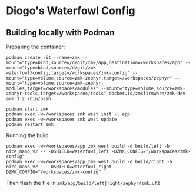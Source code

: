 # Diogo's Waterfowl Config

## Building locally with Podman

Preparing the container:

```
podman create -it --name=zmk --mount="type=bind,source=/d/git/zmk/app,destination=/workspaces/app" --mount="type=bind,source=/d/git/zmk-waterfowl/config,target=/workspaces/zmk-config" --mount="type=volume,source=zmk-zephyr,target=/workspaces/zephyr" --mount="type=volume,source=zmk-zephyr-modules,target=/workspaces/modules" --mount="type=volume,source=zmk-zephyr-tools,target=/workspaces/tools" docker.io/zmkfirmware/zmk-dev-arm:3.2 /bin/bash

podman start zmk
podman exec -w=/workspaces zmk west init -l app
podman exec -w=/workspaces zmk west update
podman restart zmk
```

Running the build:

```
podman exec -w=/workspaces/app zmk west build -d build/left -b nice_nano_v2 -- -DSHIELD=waterfowl_left -DZMK_CONFIG="/workspaces/zmk-config"
podman exec -w=/workspaces/app zmk west build -d build/right -b nice_nano_v2 -- -DSHIELD=waterfowl_right -DZMK_CONFIG="/workspaces/zmk-config"
```

Then flash the file in `zmk/app/build/left|right/zephyr/zmk.uf2`
